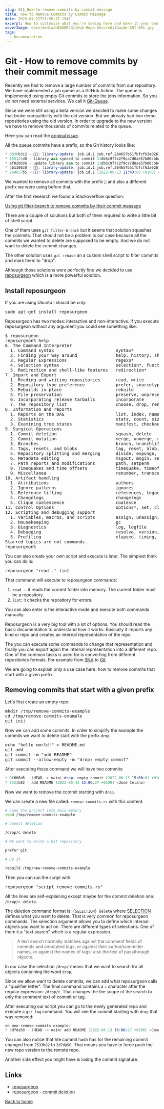 ```yaml
---
slug: 011_How-to-remove-commits-by-commit-message
title: How to Remove Commits by Commit Message
date: 2023-04-22T21:55:27.154Z
excerpt: How to customize what you're seeing here and make it your own.
coverImage: docs/media/HEADER/GitHub-Repo-SecureGitGuide-ART-001.jpg
tags:
  - Documentation
---
```


<script>
  import CodeBlock from "$lib/components/molecules/CodeBlock.svelte";
</script>

# Git - How to remove commits by their commit message

Recently we had to remove a large number of commits from our repository. We have implemented a job queue as a GitHub Action. The queue is implemented using empty Git commits to store the jobs information. So you do not need external services. We call it [Git-Queue](https://github.com/Nautilus-Cyberneering/git-queue).

Since we were still using a beta version we decided to make some changes that broke compatibility with the old version.
But we already had two demo repositories using the old version. In order to upgrade to the new version we have to remove thousands of commits related to the queue.

Here you can read the [original issue](https://github.com/Nautilus-Cyberneering/library-consumer/issues/28).

All the queue commits have a prefix, so the Git history looks like:

```s
* 0830b3c2 - 📝✅: library-update: job.id.1 job.ref.264657b51fbfcf63a0267fa425fd121f5f6781a0 (2022-06-13 10:43:37 +0000) <NautilusCyberneering[bot]>
* 155125d8 - library aaa synced to commit 13db6c9f7c2f9ca7d8ae57b80cbbcc97a51a28a8 (2022-06-13 10:43:36 +0000) <A committer>
* af02b696 - update library aaa to commit 13db6c9f7c2f9ca7d8ae57b80cbbcc97a51a28a8 (2022-06-13 10:43:33 +0000) <A committer>
* 2b110030 - 📝👔: library-update: job.id.1 job.ref.264657b51fbfcf63a0267fa425fd121f5f6781a0 (2022-06-13 10:43:33 +0000) <NautilusCyberneering[bot]>
* 264657b5 - 📝🈺: library-update: job.id.1 (2022-06-13 11:43:00 +0100) <NautilusCyberneering[bot]>
```

We wanted to remove all commits with the prefix `📝` and also a different prefix we were using before that.

After the first research we found a Stackoverflow question:

[Using git filter-branch to remove commits by their commit message](https://stackoverflow.com/questions/4558162/using-git-filter-branch-to-remove-commits-by-their-commit-message/9543606#9543606)

There are a couple of solutions but both of them required to write a little bit of shell script.

One of them uses `git filter-branch` but it seems that solution squashes the commits. That should not be a problem is our case because all the commits we wanted to delete are supposed to be empty. And we do not want to delete the commit changes.

The other solution uses `git rebase` an a custom shell script to filter commits and mark them to "drop".

Although those solutions were perfectly fine we decided to use [reposurgeon](http://www.catb.org/~esr/reposurgeon/) which is a more powerful solution.

## Install reposurgeon

If you are using Ubuntu I should be only:

<CodeBlock>
<pre>
sudo apt-get install reposurgeon
</pre>
</CodeBlock>

Reposurgeon has two modes: interactive and non-interactive. If you execute reposurgeon without any argument you could see something like:

<CodeBlock>
<pre>
$ reposurgeon
reposurgeon% help
6. The Command Interpreter
  1. Command syntax                        syntax*
  2. Finding your way around               help, history, shell, quit
  3. Regular Expressions                   regexp*
  4. Selection syntax                      selection*, functions*
  5. Redirection and shell-like features   redirection*
7. Import and Export
  1. Reading and writing repositories      read, write
  2. Repository type preference            prefer, sourcetype
  3. Rebuilds in place                     rebuild
  5. File preservation                     preserve, unpreserve
  6. Incorporating release tarballs        incorporate
  7. The repository list                   choose, drop, rename
8. Information and reports
  1. Reports on the DAG                    list, index, names, stamp, tags, inspect, graph, lint, when
  2. Statistics                            stats, count, sizes
  3. Examining tree states                 manifest, checkout, diff
9. Surgical Operations
  1. Commit deletion                       squash, delete
  2. Commit mutation                       merge, unmerge, reparent, split, add, remove, tagify, reorder
  3. Branches                              branch, branchlift, debranch
  4. Tags, resets, and blobs               tag, reset, blob, dedup
  5. Repository splitting and merging      divide, expunge, unite, graft
  6. Metadata editing                      msgout, msgin, setfield, attribution, append, gitify, filter
  7. Path reports and modifications        path, setperm
  8. Timequakes and time offsets           timequake, timeoffset
  9. Miscellanea                           renumber, transcode
10. Artifact handling
  1. Attributions                          authors
  2. Ignore patterns                       ignores
  3. Reference lifting                     references, legacy
  4. Changelogs                            changelogs
  5. Clique coalescence                    coalesce
11. Control Options                        options*, set, clear
12. Scripting and debugging support
  1. Variables, macros, and scripts        assign, unassign, define, do, undefine, script, print
  2. Housekeeping                          gc
  3. Diagnostics                           log, logfile
  4. Debugging                             resolve, version, hash, sizeof, strip
  5. Profiling                             elapsed, timing, readlimit, memory, profile, exit
Starred topics are not commands.
reposurgeon%
</pre>
</CodeBlock>

You can also create your own script and execute is later. The simplest think you can do is:

<CodeBlock>
<pre>
reposurgeon "read ." lint
</pre>
</CodeBlock>

That command will execute to reposurgeon commands:

1. `read .`: it reads the current folder into memory. The current folder must be a repository.
2. `lint`: it checks the repository for errors.

You can also enter is the interactive mode and execute both commands manually.

Reposurgeon is a very big tool with a lot of options. You should read the basic documentation to understand how it works. Basically it imports any kind or repo and creates an internal representation of the repo.

The you can execute some commands to change that representation and finally you can export again the internal representation into a different repo. One of the common tasks is used for is converting from different repositories formats. For example from [SNV](https://subversion.apache.org/) to [Git](https://git-scm.com/).

We are going to explain only a use case here: how to remove commits that start with a given prefix.

## Removing commits that start with a given prefix

Let's first create an empty repo:

<CodeBlock>
<pre>
mkdir /tmp/remove-commits-example
cd /tmp/remove-commits-example
git init
</pre>
</CodeBlock>

Now we can add some commits. In order to simplify the example the commits we want to delete start with the prefix `drop`.

<CodeBlock>
<pre>
echo "hello world!" > README.md
git add .
git commit -m "add README"
git commit --allow-empty -m "drop: empty commit"
</pre>
</CodeBlock>

After executing those command we will have two commits:

```s
* 9f606d6 - (HEAD -> main) drop: empty commit (2022-06-13 15:08:01 +0100) <Jose Celano>
* 7533b82 - add README (2022-06-13 15:06:27 +0100) <Jose Celano>
```

Now we want to remove the commit starting with `drop`.

We can create a new file called: `remove-commits.rs` with this content:

```bash
# Load the project into main memory
read /tmp/remove-commits-example

# Commit deletion

/drop/c delete

# We want to write a Git repository

prefer git

# Do it

rebuild /tmp/new-remove-commits-example

```

Then you can run the script with:

<CodeBlock>
<pre>
reposurgeon "script remove-commits.rs"
</pre>
</CodeBlock>

All the lines are self-explaining except maybe for the commit deletion one: `/drop/c delete`.

The deletion command format is: `{SELECTION} delete` where [SELECTION](http://www.catb.org/~esr/reposurgeon/repository-editing.html#selections) defines what you want to delete. That is very common for reposurgeon commands. The selection argument allows you to define which internal objects you want to act on. There are different types of selections. One of them it a "text search" which is a regular expression.

> A text search normally matches against the comment fields of commits and annotated tags, or against their author/committer names, or against the names of tags; also the text of passthrough objects.

In our case the selection `/drop/` means that we want to search for all objects containing the word `drop`.

Since we allow want to delete commits, we can add what reposurgeon calls a "qualifier letter". The final command contains a `c` character after the regular expression: `/drop/c`. That changes the the scope of the search to only the comment text of commit or tag.

After executing our script you can go to the newly generated repo and execute a `git log` command. You will see the commit starting with `drop` that was removed:

```s
cd new-remove-commits-example/
* 3d7da50 - (HEAD -> main) add README (2022-06-13 15:06:27 +0100) <Jose Celano>
```

You can also notice that hte commit hash has for the remaining commit changed from `7533b82` to `3d7da50`. That means you have to force push the new repo version to the remote repo.

Another side effect you might have is losing the commit signature.

## Links

- [reposurgeon](http://www.catb.org/~esr/reposurgeon/)
- [reposurgeon - commit deletion](http://www.catb.org/~esr/reposurgeon/repository-editing.html#deletion)

[Back to home](./index.md)
